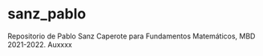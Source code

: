 # sanz_pablo
 Repositorio de Pablo Sanz Caperote para Fundamentos Matemáticos, MBD 2021-2022.
 Auxxxx
